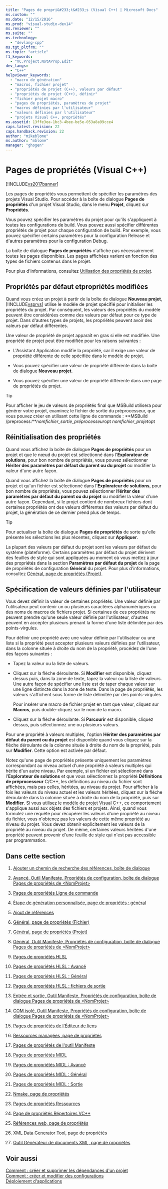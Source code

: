 ```yaml
---
title: "Pages de propri&#233;t&#233;s (Visual C++) | Microsoft Docs"
ms.custom: ""
ms.date: "12/15/2016"
ms.prod: "visual-studio-dev14"
ms.reviewer: ""
ms.suite: ""
ms.technology: 
  - "devlang-cpp"
ms.tgt_pltfrm: ""
ms.topic: "article"
f1_keywords: 
  - "VC.Project.NotAProp.Edit"
dev_langs: 
  - "C++"
helpviewer_keywords: 
  - "macro de génération"
  - "macros, fichier projet"
  - "propriétés de projet (C++), valeurs par défaut"
  - "propriétés de projet (C++), définir"
  - "fichier projet macro"
  - "pages de propriétés, paramètres de projet"
  - "macros définies par l'utilisateur"
  - "valeurs définies par l'utilisateur"
  - "projets Visual C++, propriétés"
ms.assetid: 13ffe3ea-1bc3-4bee-be5e-053a8a99cce4
caps.latest.revision: 22
caps.handback.revision: 22
author: "mikeblome"
ms.author: "mblome"
manager: "ghogen"
---
```

# Pages de propri&#233;t&#233;s (Visual C++)
[!INCLUDE[vs2017banner](../assembler/inline/includes/vs2017banner.md)]

Les pages de propriétés vous permettent de spécifier les paramètres des projets Visual Studio.  Pour accéder à la boîte de dialogue **Pages de propriétés** d'un projet Visual Studio, dans le menu **Projet**, cliquez sur **Propriétés**.  
  
 Vous pouvez spécifier les paramètres du projet pour qu'ils s'appliquent à toutes les configurations de build. Vous pouvez aussi spécifier différentes propriétés de projet pour chaque configuration de build.  Par exemple, vous pouvez spécifier certains paramètres pour la configuration Release et d'autres paramètres pour la configuration Debug.  
  
 La boîte de dialogue **Pages de propriétés** n'affiche pas nécessairement toutes les pages disponibles.  Les pages affichées varient en fonction des types de fichiers contenus dans le projet.  
  
 Pour plus d'informations, consultez [Utilisation des propriétés de projet](../ide/working-with-project-properties.md).  
  
## Propriétés par défaut etpropriétés modifiées  
 Quand vous créez un projet à partir de la boîte de dialogue **Nouveau projet**, [!INCLUDE[vsprvs](../assembler/masm/includes/vsprvs_md.md)] utilise le modèle de projet spécifié pour initialiser les propriétés du projet.  Par conséquent, les valeurs des propriétés du modèle peuvent être considérées comme des valeurs par défaut pour ce type de projet.  Dans d'autres types de projets, les propriétés peuvent avoir des valeurs par défaut différentes.  
  
 Une valeur de propriété de projet apparaît en gras si elle est modifiée.  Une propriété de projet peut être modifiée pour les raisons suivantes :  
  
-   L'Assistant Application modifie la propriété, car il exige une valeur de propriété différente de celle spécifiée dans le modèle de projet.  
  
-   Vous pouvez spécifier une valeur de propriété différente dans la boîte de dialogue **Nouveau projet**.  
  
-   Vous pouvez spécifier une valeur de propriété différente dans une page de propriétés du projet.  
  
> [!TIP]
>  Pour afficher le jeu de valeurs de propriétés final que MSBuild utilisera pour générer votre projet, examinez le fichier de sortie du préprocesseur, que vous pouvez créer en utilisant cette ligne de commande : **MSBuild \/preprocess:***nomfichier\_sortie\_préprocesseur*opt *nomfichier\_projet*opt  
  
## Réinitialisation des propriétés  
 Quand vous affichez la boîte de dialogue **Pages de propriétés** pour un projet et que le nœud du projet est sélectionné dans l'**Explorateur de solutions**, pour bon nombre de propriétés, vous pouvez sélectionner **Hériter des paramètres par défaut du parent ou du projet** ou modifier la valeur d'une autre façon.  
  
 Quand vous affichez la boîte de dialogue **Pages de propriétés** pour un projet et qu'un fichier est sélectionné dans l'**Explorateur de solutions**, pour bon nombre de propriétés, vous pouvez sélectionner **Hériter des paramètres par défaut du parent ou du projet** ou modifier la valeur d'une autre façon.  Cependant, si le projet contient de nombreux fichiers dont certaines propriétés ont des valeurs différentes des valeurs par défaut du projet, la génération de ce dernier prend plus de temps.  
  
> [!TIP]
>  Pour actualiser la boîte de dialogue **Pages de propriétés** de sorte qu'elle présente les sélections les plus récentes, cliquez sur **Appliquer**.  
  
 La plupart des valeurs par défaut du projet sont les valeurs par défaut du système \(plateforme\).  Certains paramètres par défaut du projet dérivent des feuilles de style qui sont appliquées au moment où vous mettez à jour des propriétés dans la section **Paramètres par défaut du projet** de la page de propriétés de configuration **Général** du projet.  Pour plus d'informations, consultez [Général, page de propriétés \(Projet\)](../ide/general-property-page-project.md).  
  
## Spécification de valeurs définies par l'utilisateur  
 Vous devez définir la valeur de certaines propriétés.  Une valeur définie par l'utilisateur peut contenir un ou plusieurs caractères alphanumériques ou des noms de macros de fichiers projet.  Si certaines de ces propriétés ne peuvent prendre qu'une seule valeur définie par l'utilisateur, d'autres peuvent en accepter plusieurs prenant la forme d'une liste délimitée par des points\-virgules.  
  
 Pour définir une propriété avec une valeur définie par l'utilisateur ou une liste si la propriété peut accepter plusieurs valeurs définies par l'utilisateur, dans la colonne située à droite du nom de la propriété, procédez de l'une des façons suivantes :  
  
-   Tapez la valeur ou la liste de valeurs.  
  
-   Cliquez sur la flèche déroulante.  Si **Modifier** est disponible, cliquez dessus puis, dans la zone de texte, tapez la valeur ou la liste de valeurs.  Une autre façon de spécifier une liste est de taper chaque valeur sur une ligne distincte dans la zone de texte.  Dans la page de propriétés, les valeurs s'affichent sous forme de liste délimitée par des points\-virgules.  
  
     Pour insérer une macro de fichier projet en tant que valeur, cliquez sur **Macros**, puis double\-cliquez sur le nom de la macro.  
  
-   Cliquez sur la flèche déroulante.  Si **Parcourir** est disponible, cliquez dessus, puis sélectionnez une ou plusieurs valeurs.  
  
 Pour une propriété à valeurs multiples, l'option **Hériter des paramètres par défaut du parent ou du projet** est disponible quand vous cliquez sur la flèche déroulante de la colonne située à droite du nom de la propriété, puis sur **Modifier**.  Cette option est activée par défaut.  
  
 Notez qu'une page de propriétés présente uniquement les paramètres correspondant au niveau actuel d'une propriété à valeurs multiples qui hérite d'un autre niveau.  Par exemple, si un fichier est sélectionné dans l'**Explorateur de solutions** et que vous sélectionnez la propriété **Définitions de préprocesseur** C\/C\+\+, les définitions au niveau du fichier sont affichées, mais pas celles, héritées, au niveau du projet.  Pour afficher à la fois les valeurs du niveau actuel et les valeurs héritées, cliquez sur la flèche déroulante dans la colonne située à droite du nom de la propriété, puis sur **Modifier**.  Si vous utilisez le [modèle de projet Visual C\+\+](http://msdn.microsoft.com/fr-fr/06c1bbd9-4c79-4f97-ad6d-2b1dea8ecd1f), ce comportement s'applique aussi aux objets des fichiers et projets.  Ainsi, quand vous formulez une requête pour récupérer les valeurs d'une propriété au niveau du fichier, vous n'obtenez pas les valeurs de cette même propriété au niveau du projet.  Vous devez obtenir explicitement les valeurs de la propriété au niveau du projet.  De même, certaines valeurs héritées d'une propriété peuvent provenir d'une feuille de style qui n'est pas accessible par programmation.  
  
## Dans cette section  
  
1.  [Ajouter un chemin de recherche des références, boîte de dialogue](http://msdn.microsoft.com/fr-fr/4520d80d-aa9f-4d11-b92b-2f64a1fd5cb2)  
  
2.  [Avancé, Outil Manifeste, Propriétés de configuration, boîte de dialogue Pages de propriétés de \<NomProjet\>](../ide/advanced-manifest-tool.md)  
  
3.  [Pages de propriétés Ligne de commande](../ide/command-line-property-pages.md)  
  
4.  [Étape de génération personnalisée, page de propriétés : général](../ide/custom-build-step-property-page-general.md)  
  
5.  [Ajout de références](../ide/adding-references-in-visual-cpp-projects.md)  
  
6.  [Général, page de propriétés \(Fichier\)](../ide/general-property-page-file.md)  
  
7.  [Général, page de propriétés \(Projet\)](../ide/general-property-page-project.md)  
  
8.  [Général, Outil Manifeste, Propriétés de configuration, boîte de dialogue Pages de propriétés de \<NomProjet\>](../ide/general-manifest-tool-configuration-properties.md)  
  
9. [Pages de propriétés HLSL](../ide/hlsl-property-pages.md)  
  
10. [Pages de propriétés HLSL : Avancé](../ide/hlsl-property-pages-advanced.md)  
  
11. [Pages de propriétés HLSL : Général](../ide/hlsl-property-pages-general.md)  
  
12. [Pages de propriétés HLSL : fichiers de sortie](../ide/hlsl-property-pages-output-files.md)  
  
13. [Entrée et sortie, Outil Manifeste, Propriétés de configuration, boîte de dialogue Pages de propriétés de \<NomProjet\>](../ide/input-and-output-manifest-tool.md)  
  
14. [COM isolé, Outil Manifeste, Propriétés de configuration, boîte de dialogue Pages de propriétés de \<NomProjet\>](../ide/isolated-com-manifest-tool.md)  
  
15. [Pages de propriétés de l'Éditeur de liens](../ide/linker-property-pages.md)  
  
16. [Ressources managées, page de propriétés](../ide/managed-resources-property-page.md)  
  
17. [Pages de propriétés de l'outil Manifeste](../ide/manifest-tool-property-pages.md)  
  
18. [Pages de propriétés MIDL](../ide/midl-property-pages.md)  
  
19. [Pages de propriétés MIDL : Avancé](../ide/midl-property-pages-advanced.md)  
  
20. [Pages de propriétés MIDL : Général](../ide/midl-property-pages-general.md)  
  
21. [Pages de propriétés MIDL : Sortie](../ide/midl-property-pages-output.md)  
  
22. [Nmake, page de propriétés](../ide/nmake-property-page.md)  
  
23. [Pages de propriétés Ressources](../ide/resources-property-pages.md)  
  
24. [Page de propriétés Répertoires VC\+\+](../ide/vcpp-directories-property-page.md)  
  
25. [Références web, page de propriétés](../ide/web-references-property-page.md)  
  
26. [XML Data Generator Tool, page de propriétés](../ide/xml-data-generator-tool-property-page.md)  
  
27. [Outil Générateur de documents XML, page de propriétés](../ide/xml-document-generator-tool-property-pages.md)  
  
## Voir aussi  
 [Comment : créer et supprimer les dépendances d'un projet](../Topic/How%20to:%20Create%20and%20Remove%20Project%20Dependencies.md)   
 [Comment : créer et modifier des configurations](../Topic/How%20to:%20Create%20and%20Edit%20Configurations.md)   
 [Déploiement d'applications](http://msdn.microsoft.com/fr-fr/4ff8881d-0daf-47e7-bfe7-774c625031b4)